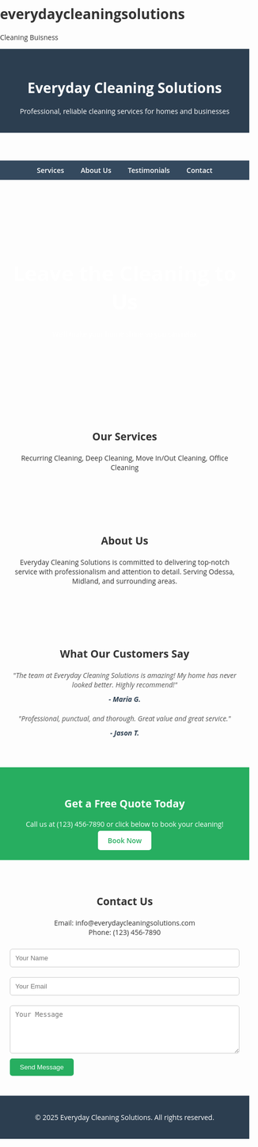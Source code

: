 # everydaycleaningsolutions
Cleaning Buisness
<!DOCTYPE html>
<html lang="en">
<head>
  <meta charset="UTF-8">
  <meta name="viewport" content="width=device-width, initial-scale=1.0">
  <title>Everyday Cleaning Solutions</title>
  <link href="https://fonts.googleapis.com/css2?family=Open+Sans:wght@400;600&display=swap" rel="stylesheet">
  <style>
    body {
      font-family: 'Open Sans', sans-serif;
      margin: 0;
      padding: 0;
      color: #333;
    }
    header {
      background-color: #2C3E50;
      color: white;
      padding: 20px;
      text-align: center;
    }
    nav {
      background: #34495E;
      padding: 10px;
      text-align: center;
    }
    nav a {
      color: white;
      margin: 0 15px;
      text-decoration: none;
      font-weight: 600;
    }
    .hero {
      background: url('https://source.unsplash.com/1600x600/?cleaning,home') center/cover no-repeat;
      color: white;
      text-align: center;
      padding: 100px 20px;
    }
    .hero h1 {
      font-size: 3em;
    }
    .section {
      padding: 40px 20px;
      text-align: center;
    }
    .section h2 {
      margin-bottom: 20px;
    }
    .cta {
      background-color: #27AE60;
      color: white;
      padding: 30px 20px;
      text-align: center;
    }
    .cta a {
      background: white;
      color: #27AE60;
      padding: 10px 20px;
      text-decoration: none;
      font-weight: 600;
      border-radius: 5px;
    }
    .testimonial {
      font-style: italic;
      color: #555;
      margin: 20px auto;
      max-width: 600px;
    }
    .testimonial strong {
      display: block;
      margin-top: 10px;
      color: #2C3E50;
    }
    form {
      max-width: 500px;
      margin: 0 auto;
      text-align: left;
    }
    form input, form textarea {
      width: 100%;
      padding: 10px;
      margin: 10px 0;
      border: 1px solid #ccc;
      border-radius: 5px;
    }
    form button {
      background-color: #27AE60;
      color: white;
      border: none;
      padding: 10px 20px;
      border-radius: 5px;
      cursor: pointer;
    }
    footer {
      background: #2C3E50;
      color: white;
      text-align: center;
      padding: 20px;
    }
  </style>
</head>
<body>
  <header>
    <h1>Everyday Cleaning Solutions</h1>
    <p>Professional, reliable cleaning services for homes and businesses</p>
  </header>
  <nav>
    <a href="#services">Services</a>
    <a href="#about">About Us</a>
    <a href="#testimonials">Testimonials</a>
    <a href="#contact">Contact</a>
  </nav>
  <div class="hero">
    <h1>Leave the Cleaning to Us</h1>
    <p>We'll make your home shine so you can relax</p>
  </div>
  <section class="section" id="services">
    <h2>Our Services</h2>
    <p>Recurring Cleaning, Deep Cleaning, Move In/Out Cleaning, Office Cleaning</p>
  </section>
  <section class="section" id="about">
    <h2>About Us</h2>
    <p>Everyday Cleaning Solutions is committed to delivering top-notch service with professionalism and attention to detail. Serving Odessa, Midland, and surrounding areas.</p>
  </section>
  <section class="section" id="testimonials">
    <h2>What Our Customers Say</h2>
    <div class="testimonial">
      "The team at Everyday Cleaning Solutions is amazing! My home has never looked better. Highly recommend!"
      <strong>- Maria G.</strong>
    </div>
    <div class="testimonial">
      "Professional, punctual, and thorough. Great value and great service."
      <strong>- Jason T.</strong>
    </div>
  </section>
  <section class="cta">
    <h2>Get a Free Quote Today</h2>
    <p>Call us at (123) 456-7890 or click below to book your cleaning!</p>
    <a href="#contact">Book Now</a>
  </section>
  <section class="section" id="contact">
    <h2>Contact Us</h2>
    <p>Email: info@everydaycleaningsolutions.com<br>Phone: (123) 456-7890</p>
    <form>
      <input type="text" name="name" placeholder="Your Name" required>
      <input type="email" name="email" placeholder="Your Email" required>
      <textarea name="message" rows="5" placeholder="Your Message" required></textarea>
      <button type="submit">Send Message</button>
    </form>
  </section>
  <footer>
    <p>&copy; 2025 Everyday Cleaning Solutions. All rights reserved.</p>
  </footer>
</body>
</html>
